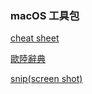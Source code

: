 ### macOS 工具包

[cheat sheet](https://www.mediaatelier.com/CheatSheet/)

[歐陸辭典](https://www.eudic.net/v4/en/app/eudic)

[snip(screen shot)](https://snip.qq.com/)